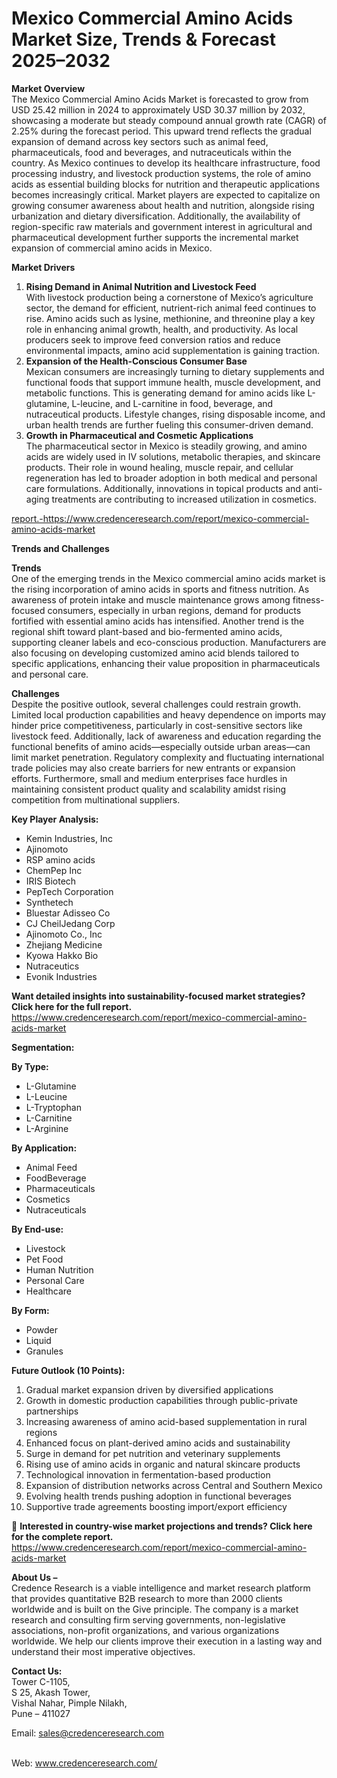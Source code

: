 # Mexico Commercial Amino Acids Market Size, Trends & Forecast 2025–2032


<p><strong>Market Overview</strong><br /> The Mexico Commercial Amino Acids Market is forecasted to grow from USD 25.42 million in 2024 to approximately USD 30.37 million by 2032, showcasing a moderate but steady compound annual growth rate (CAGR) of 2.25% during the forecast period. This upward trend reflects the gradual expansion of demand across key sectors such as animal feed, pharmaceuticals, food and beverages, and nutraceuticals within the country. As Mexico continues to develop its healthcare infrastructure, food processing industry, and livestock production systems, the role of amino acids as essential building blocks for nutrition and therapeutic applications becomes increasingly critical. Market players are expected to capitalize on growing consumer awareness about health and nutrition, alongside rising urbanization and dietary diversification. Additionally, the availability of region-specific raw materials and government interest in agricultural and pharmaceutical development further supports the incremental market expansion of commercial amino acids in Mexico.</p>
<p><strong>Market Drivers</strong></p>
<ol>
<li><strong> Rising Demand in Animal Nutrition and Livestock Feed</strong><br /> With livestock production being a cornerstone of Mexico&rsquo;s agriculture sector, the demand for efficient, nutrient-rich animal feed continues to rise. Amino acids such as lysine, methionine, and threonine play a key role in enhancing animal growth, health, and productivity. As local producers seek to improve feed conversion ratios and reduce environmental impacts, amino acid supplementation is gaining traction.</li>
<li><strong> Expansion of the Health-Conscious Consumer Base</strong><br /> Mexican consumers are increasingly turning to dietary supplements and functional foods that support immune health, muscle development, and metabolic functions. This is generating demand for amino acids like L-glutamine, L-leucine, and L-carnitine in food, beverage, and nutraceutical products. Lifestyle changes, rising disposable income, and urban health trends are further fueling this consumer-driven demand.</li>
<li><strong> Growth in Pharmaceutical and Cosmetic Applications</strong><br /> The pharmaceutical sector in Mexico is steadily growing, and amino acids are widely used in IV solutions, metabolic therapies, and skincare products. Their role in wound healing, muscle repair, and cellular regeneration has led to broader adoption in both medical and personal care formulations. Additionally, innovations in topical products and anti-aging treatments are contributing to increased utilization in cosmetics.</li>
</ol>
<p><a href="https://www.credenceresearch.com/report/mexico-commercial-amino-acids-market">report.-https://www.credenceresearch.com/report/mexico-commercial-amino-acids-market</a></p>
<p><strong>Trends and Challenges</strong></p>
<p><strong>Trends</strong><br /> One of the emerging trends in the Mexico commercial amino acids market is the rising incorporation of amino acids in sports and fitness nutrition. As awareness of protein intake and muscle maintenance grows among fitness-focused consumers, especially in urban regions, demand for products fortified with essential amino acids has intensified. Another trend is the regional shift toward plant-based and bio-fermented amino acids, supporting cleaner labels and eco-conscious production. Manufacturers are also focusing on developing customized amino acid blends tailored to specific applications, enhancing their value proposition in pharmaceuticals and personal care.</p>
<p><strong>Challenges</strong><br /> Despite the positive outlook, several challenges could restrain growth. Limited local production capabilities and heavy dependence on imports may hinder price competitiveness, particularly in cost-sensitive sectors like livestock feed. Additionally, lack of awareness and education regarding the functional benefits of amino acids&mdash;especially outside urban areas&mdash;can limit market penetration. Regulatory complexity and fluctuating international trade policies may also create barriers for new entrants or expansion efforts. Furthermore, small and medium enterprises face hurdles in maintaining consistent product quality and scalability amidst rising competition from multinational suppliers.</p>
<p><strong>Key Player Analysis:</strong></p>
<ul>
<li>Kemin Industries, Inc</li>
<li>Ajinomoto</li>
<li>RSP amino acids</li>
<li>ChemPep Inc</li>
<li>IRIS Biotech</li>
<li>PepTech Corporation</li>
<li>Synthetech</li>
<li>Bluestar Adisseo Co</li>
<li>CJ CheilJedang Corp</li>
<li>Ajinomoto Co., Inc</li>
<li>Zhejiang Medicine</li>
<li>Kyowa Hakko Bio</li>
<li>Nutraceutics</li>
<li>Evonik Industries</li>
</ul>
<p><strong>Want detailed insights into sustainability-focused market strategies? Click here for the full report.</strong><br /> <a href="https://www.credenceresearch.com/report/mexico-commercial-amino-acids-market">https://www.credenceresearch.com/report/mexico-commercial-amino-acids-market</a></p>
<p><strong>Segmentation:</strong></p>
<p><strong>By Type:</strong></p>
<ul>
<li>L-Glutamine</li>
<li>L-Leucine</li>
<li>L-Tryptophan</li>
<li>L-Carnitine</li>
<li>L-Arginine</li>
</ul>
<p><strong>By Application:</strong></p>
<ul>
<li>Animal Feed</li>
<li>FoodBeverage</li>
<li>Pharmaceuticals</li>
<li>Cosmetics</li>
<li>Nutraceuticals</li>
</ul>
<p><strong>By End-use:</strong></p>
<ul>
<li>Livestock</li>
<li>Pet Food</li>
<li>Human Nutrition</li>
<li>Personal Care</li>
<li>Healthcare</li>
</ul>
<p><strong>By Form:</strong></p>
<ul>
<li>Powder</li>
<li>Liquid</li>
<li>Granules</li>
</ul>
<p><strong>Future Outlook (10 Points):</strong></p>
<ol>
<li>Gradual market expansion driven by diversified applications</li>
<li>Growth in domestic production capabilities through public-private partnerships</li>
<li>Increasing awareness of amino acid-based supplementation in rural regions</li>
<li>Enhanced focus on plant-derived amino acids and sustainability</li>
<li>Surge in demand for pet nutrition and veterinary supplements</li>
<li>Rising use of amino acids in organic and natural skincare products</li>
<li>Technological innovation in fermentation-based production</li>
<li>Expansion of distribution networks across Central and Southern Mexico</li>
<li>Evolving health trends pushing adoption in functional beverages</li>
<li>Supportive trade agreements boosting import/export efficiency</li>
</ol>
<p>📌 <strong>Interested in country-wise market projections and trends? Click here for the complete report.</strong><br /> <a href="https://www.credenceresearch.com/report/mexico-commercial-amino-acids-market">https://www.credenceresearch.com/report/mexico-commercial-amino-acids-market</a></p>
<p><strong>About Us &ndash;</strong><br /> Credence Research is a viable intelligence and market research platform that provides quantitative B2B research to more than 2000 clients worldwide and is built on the Give principle. The company is a market research and consulting firm serving governments, non-legislative associations, non-profit organizations, and various organizations worldwide. We help our clients improve their execution in a lasting way and understand their most imperative objectives.</p>
<p><strong>Contact Us:</strong><br /> Tower C-1105,<br /> S 25, Akash Tower,<br /> Vishal Nahar, Pimple Nilakh,<br /> Pune &ndash; 411027</p>
<p>Email: <a href="mailto:sales@credenceresearch.com">sales@credenceresearch.com</a></p>
<p><br /> Web: <a href="http://www.credenceresearch.com/">www.credenceresearch.com/</a></p>
